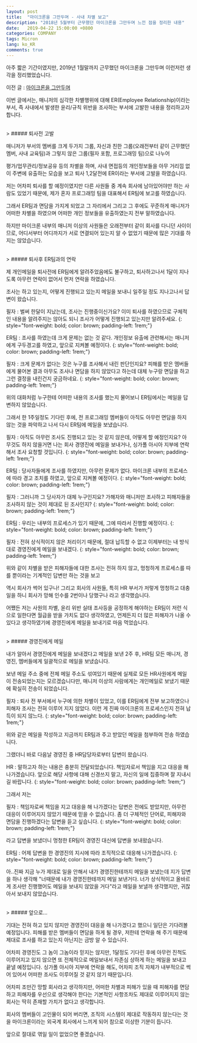 ```yaml
---
layout: post
title:  "마이크론을 그만두며 - 사내 차별 보고"
description: "2018년 5월부터 근무했던 마이크론을 그만두며 느낀 점을 정리한 내용"
date:   2019-04-22 15:00:00 +0800
categories: COMPANY
tags: Micron
lang: ko_KR
comments: true
---
```


아주 짧은 기간이였지만, 2019년 1월말까지 근무했던 마이크론을 그만두며 이런저런 생각을 정리했었습니다.

이전 글 : <a href="{{site.url}}/company/2019/01/19/Quit-Micron.html" target="_blank">마이크론을 그만두며</a>

이번 글에서는, 매니저의 심각한 차별행위에 대해 ER(Employee Relationship)이라는 부서, 즉 사내에서 발생한 윤리/규칙 위반을 조사하는 부서에 고발한 내용을 정리하고자 합니다.

<br>
> ##### 퇴사전 고발

매니저가 부서의 멤버를 크게 두가지 그룹, 자신과 친한 그룹(오래전부터 같이 근무했던 멤버, 사내 교육팀)과 그렇지 않은 그룹(필자 포함, 프로그래밍 팀)으로 나누어 

평가/업무관리/정보공유 등의 차별을 하며, 사내 면접등의 개인정보들을 아무 거리낌 없이 주변에 유출하는 모습을 보고 퇴사 1,2달전에 ER이라는 부서에 고발을 하였습니다.

저는 어차피 퇴사를 할 예정이였지만 다른 사원들 중 계속 회사에 남아있어야만 하는 사람도 있었기 때문에, 제가 혼자 프로그래밍 팀을 대표해서 ER팀에 보고를 하였습니다.

그래서 ER팀과 면담을 가지게 되었고 그 자리에서 그리고 그 후에도 꾸준하게 매니저가 어떠한 차별을 하였으며 어떠한 개인 정보들을 유출하였는지 전부 말하였습니다.

하지만 마이크론 내부의 매니저 이상의 사원들은 오래전부터 같이 회사를 다니던 사이이므로, 어디서부터 어디까지가 서로 연결되어 있는지 알 수 없었기 때문에 많은 기대를 하지는 않았습니다.


<br>
> ##### 퇴사후 ER팀과의 연락

제 개인메일을 퇴사전에 ER팀에게 알려주었음에도 불구하고, 퇴사하고나서 1달이 지나도록 아무런 연락이 없어서 먼저 연락을 하였습니다.

조사는 하고 있는지, 어떻게 진행되고 있는지 메일을 보내니 일주일 정도 지나고나서 답변이 왔습니다.


필자 : 벌써 한달이 지났는데, 조사는 진행중이신가요? 이미 퇴사를 하였으므로 구체적인 내용을 알려주지는 않아도 되니 조사가 어떻게 진행되고 있는지만 알려주세요.
{: style="font-weight: bold; color: brown; padding-left: 1rem;"}

ER팀 : 조사를 하였는데 크게 문제는 없는 것 같다. 개인정보 유출에 관련해서는 매니저에게 구두경고를 하였고, 앞으로 지켜볼 예정이다.
{: style="font-weight: bold; color: brown; padding-left: 1rem;"}

필자 : 크게 문제가 없다는 것은 누구를 조사해서 내린 판단인지요? 피해를 받은 멤버들에게 물어본 결과 아무도 조사나 면담을 하지 않았다고 하는데 대체 누구랑 면담을 하고 그런 결정을 내린건지 궁금하네요.
{: style="font-weight: bold; color: brown; padding-left: 1rem;"}



위의 대화처럼 누구한테 어떠한 내용의 조사를 했는지 물어보니 ER팀에서는 메일을 답변하지 않았습니다. 

그래서 한 1주일정도 기다린 후에, 전 프로그래밍 멤버들이 아직도 아무런 면담을 하지 않는 것을 파악하고 나서 다시 ER팀에 메일을 보냈습니다.


필자 : 아직도 아무런 조사도 진행되고 있는 것 같지 않은데, 어떻게 할 예정인지요? 아무것도 하지 않을거면 나는 회사 경영진에 메일을 보내거나, 싱가폴 아시아 지부에 연락해서 조사 요청할 것입니다.
{: style="font-weight: bold; color: brown; padding-left: 1rem;"}

ER팀 : 당사자들에게 조사를 하였지만, 아무런 문제가 없다. 마이크론 내부의 프로세스에 따라 경고 조치를 하였고, 앞으로 지켜볼 예정이다.
{: style="font-weight: bold; color: brown; padding-left: 1rem;"}

필자 : 그러니까 그 당사자가 대체 누구인지요? 가해자와 매니저만 조사하고 피해자들을 조사하지 않는 것이 제대로 된 조사인지?
{: style="font-weight: bold; color: brown; padding-left: 1rem;"}

ER팀 : 우리는 내부의 프로세스가 있기 때문에, 그에 따라서 진행할 예정이다.
{: style="font-weight: bold; color: brown; padding-left: 1rem;"}

필자 : 전혀 상식적이지 않은 처리이기 때문에, 절대 납득할 수 없고 이제부터는 내 방식대로 경영진에게 메일을 보내겠다.
{: style="font-weight: bold; color: brown; padding-left: 1rem;"}


위와 같이 차별을 받은 피해자들에 대한 조사는 전혀 하지 않고, 멍청하게 프로세스를 따를 뿐이라는 기계적인 답변만 하는 것을 보고

역시 회사가 썩어 있구나! 그리고 회사의 사원들, 특히 HR 부서가 저렇게 멍청하고 대충 일을 하니 회사가 망해 인수를 2번이나 당했구나 라고 생각했습니다.

어쨌든 저는 사원의 차별, 윤리 위반 실태 조사등을 공정하게 해야하는 ER팀이 저런 식으로 일한다면 월급을 받을 가치도 없다 생각하였고, 언제든지 더 많은 피해자가 나올 수 있다고 생각하였기에 경영진에게 메일을 보내기로 마음 먹었습니다.



<br>
> ##### 경영진에게 메일

내가 알아서 경영진에게 메일을 보내겠다고 메일을 보낸 2주 후, HR팀 모든 매니저, 경영진, 멤버들에게 일괄적으로 메일을 보냈습니다.

보낸 메일 주소 중에 전체 메일 주소도 섞여있기 때문에 실제로 모든 HR사원에게 메일이 전송되었는지는 모르겠습니다만, 매니저 이상의 사람에게는 개인메일로 보냈기 때문에 확실히 전송이 되었습니다.


필자 : 퇴사 전 부서에서 누구에 의한 차별이 있었고, 이를 ER팀에게 전부 보고하였으나 피해자 조사는 전혀 이루어 지지 않았다. 이런 게 진짜 마이크론의 프로세스인지 전혀 납득이 되지 않느다.
{: style="font-weight: bold; color: brown; padding-left: 1rem;"}

위와 같은 메일을 작성하고 지금까지 ER팀과 주고 받았던 메일을 첨부하여 전송 하였습니다.

그랬더니 바로 다음날 경영진 중 HR담당자로부터 답변이 왔습니다.


HR : 말하고자 하는 내용은 충분히 전달되었습니다. 책임자로서 책임을 지고 대응을 해 나가겠습니다. 앞으로 해당 사항에 대해 신경쓰지 말고, 자신의 일에 집중하며 잘 지내시길 바랍니다.
{: style="font-weight: bold; color: brown; padding-left: 1rem;"}


그래서 저는


필자 : 책임자로써 책임을 지고 대응을 해 나가겠다는 답변은 전에도 받았지만, 아무런 대응이 이루어지지 않았기 때문에 믿을 수 없습니다. 좀 더 구체적인 단어로, 피해자와 면담을 진행하겠다는 답변을 듣고 싶습니다.
{: style="font-weight: bold; color: brown; padding-left: 1rem;"}


라고 답변을 보냈더니 멍청한 ER팀이 경영진 대신에 답변을 보내왔습니다.


ER팀 : 어제 답변을 한 경영진의 지시에 따라 조직적으로 대응해 나가겠습니다.
{: style="font-weight: bold; color: brown; padding-left: 1rem;"}


아..진짜 지금 누가 제대로 일을 안해서 내가 경영진한테까지 메일을 보냈는데 지가 답변을 하나 생각해 "너때문에 내가 경영진한테까지 메일 보낸거다. 너가 상식적이고 올바르게 조사만 진행했어도 메일을 보내지 않았을 거다"라고 메일을 보낼까 생각했지만, 귀찮아서 보내지 않았습니다.


<br>
> ##### 앞으로...

기대는 전혀 하고 있지 않지만 경영진이 대응을 해 나가겠다고 했으니 일단은 기다려볼 예정입니다. 피해를 받은 멤버들이 면담을 하게 될 경우, 저한테 연락을 해 주기 때문에 제대로 조사를 하고 있는지 아닌지는 금방 알 수 있습니다.

어차피 경영진도 그 놈이 그놈이라 믿지는 않지만, 1달정도 기다린 후에 아무런 진척도 이루어지고 있지 않으면 또 전체적으로 메일보내서 자존심 상하게 하는 메일을 보내고 끝낼 예정입니다. 싱가폴 아시아 지부에 연락을 해도, 어차피 조직 자체가 내부적으로 썩어 있어서 어떠한 조사도 이루어질 것 같지 않기 때문입니다.

어차피 조만간 망할 회사라고 생각하지만, 어떠한 차별과 피해가 있을 때 피해자를 면담하고 피해자를 우선으로 생각해야 한다는 기본적인 사항조차도 제대로 이루어지지 않는 회사는 딱히 존재할 가치가 없다고 생각합니다.

회사의 멤버들이 고인물이 되어 버리면, 조직의 시스템이 제대로 작동하지 않는다는 것을 마이크론이라는 외국계 회사에서 느끼게 되어 참으로 이상한 기분이 듭니다.

앞으로 절대로 엮일 일이 없었으면 좋겠습니다.

<br><br>
